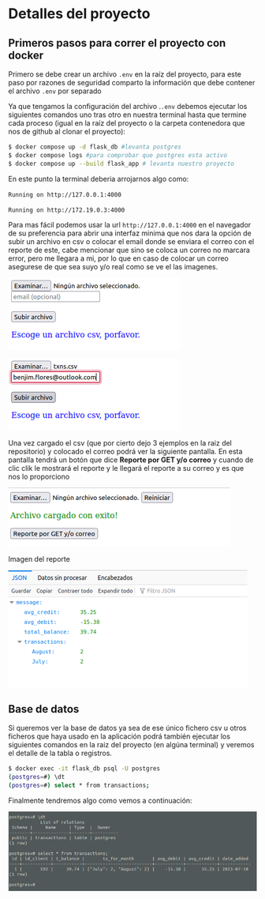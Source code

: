 # Detalles del proyecto

## Primeros pasos para correr el proyecto con docker

Primero se debe crear un archivo `.env` en la raíz del proyecto, para este paso por razones de seguridad comparto la información que debe contener el archivo `.env` por separado

Ya que tengamos la configuración del archivo .`.env` debemos ejecutar los siguientes comandos uno tras otro en nuestra terminal hasta que termine cada proceso (igual en la raíz del proyecto o la carpeta contenedora que nos de github al clonar el proyecto):

```sh
$ docker compose up -d flask_db #levanta postgres
$ docker compose logs #para comprobar que postgres esta activo
$ docker compose up --build flask_app # levanta nuestro proyecto
```
En este punto la terminal deberia arrojarnos algo como:

`Running on http://127.0.0.1:4000`

`Running on http://172.19.0.3:4000`

Para mas fácil podemos usar la url `http://127.0.0.1:4000` en el navegador de su preferencia para abrir una interfaz minima que nos dara la opción de subir un archivo en csv o colocar el email donde se enviara el correo con el reporte de este, cabe mencionar que sino se coloca un correo no marcara error, pero me llegara a mi, por lo que en caso de colocar un correo asegurese de que sea suyo y/o real como se ve el las imagenes. 

![Paso 1](https://raw.githubusercontent.com/Benji-Mtz/flask-csv/main/static/readme/1.png)

![Paso 1](https://raw.githubusercontent.com/Benji-Mtz/flask-csv/main/static/readme/2.png)

Una vez cargado el csv (que por cierto dejo 3 ejemplos en la raiz del repositorio) y colocado el correo podrá ver la siguiente pantalla.
En esta pantalla tendrá un botón que dice **Reporte por GET y/o correo** y cuando de clic clik le mostrará el reporte y le llegará el reporte a su correo y es que nos lo proporciono

![Paso 1](https://raw.githubusercontent.com/Benji-Mtz/flask-csv/main/static/readme/3.png)

Imagen del reporte

![Paso 1](https://raw.githubusercontent.com/Benji-Mtz/flask-csv/main/static/readme/4.png)


## Base de datos

Si queremos ver la base de datos ya sea de ese único fichero csv u otros ficheros que haya usado en la aplicación podrá también ejecutar los siguientes comandos en la raiz del proyecto (en algúna terminal) y veremos el detalle de la tabla o registros.

```sh
$ docker exec -it flask_db psql -U postgres
(postgres=#) \dt
(postgres=#) select * from transactions;
```

Finalmente tendremos algo como vemos a continuación:

![Paso 1](https://raw.githubusercontent.com/Benji-Mtz/flask-csv/main/static/readme/5.png)
